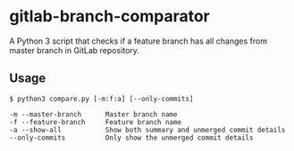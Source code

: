 # gitlab-branch-comparator
A Python 3 script that checks if a feature branch has all changes from master branch in GitLab repository.

## Usage
```
$ python3 compare.py [-m:f:a] [--only-commits]

-m --master-branch      Master branch name
-f --feature-branch     Feature branch name
-a --show-all           Show both summary and unmerged commit details
--only-commits          Only show the unmerged commit details
```